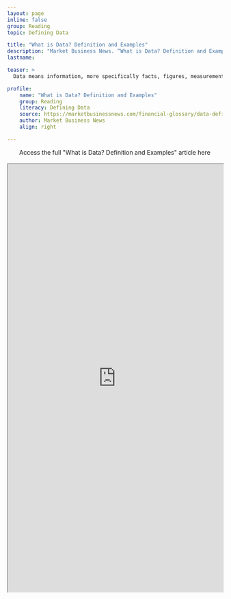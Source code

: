 ```yaml
---
layout: page
inline: false
group: Reading
topic: Defining Data

title: "What is Data? Definition and Examples"
description: "Market Business News. “What is Data? Definition and Examples.” Marketbusinessnews.com, n.d. https://marketbusinessnews.com/financial-glossary/data-definitio/. Accessed 6 June 2023."
lastname: 

teaser: >
  Data means information, more specifically facts, figures, measurements and amounts that we gather for analysis or reference. The term’s meaning also includes descriptive information about things, plants, animals, and people. We collect and store data typically through observation.

profile:
    name: "What is Data? Definition and Examples"
    group: Reading
    literacy: Defining Data
    source: https://marketbusinessnews.com/financial-glossary/data-definitio/
    author: Market Business News
    align: right

---
```


<link rel="stylesheet" href="https://cdn.jsdelivr.net/npm/@shoelace-style/shoelace@2.5.2/cdn/themes/light.css" />
<script type="module" src="https://cdn.jsdelivr.net/npm/@shoelace-style/shoelace@2.5.2/cdn/shoelace.js" ></script>

<div>
  <center>
  <sl-button-group label="Alignment">
  <sl-button href="https://marketbusinessnews.com/financial-glossary/data-definitio/">Access the full "What is Data? Definition and Examples" article here</sl-button>
  </sl-button-group>
</center>
</div>

<br>

<iframe width="100%" height="1000" src="https://marketbusinessnews.com/financial-glossary/data-definitio/" allowfullscreen>iFrame HERE</iframe>
